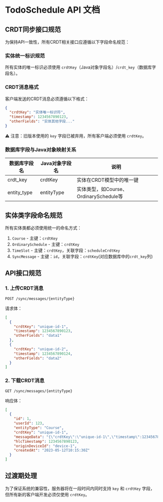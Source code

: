 # TodoSchedule API 文档

## CRDT同步接口规范

为保持API一致性，所有CRDT相关接口应遵循以下字段命名规范：

### 实体统一标识规范

所有实体的唯一标识必须使用 `crdtKey`（Java对象字段名）/`crdt_key`（数据库字段名）。

### CRDT消息格式

客户端发送的CRDT消息必须遵循以下格式：

```json
{
  "crdtKey": "实体唯一标识符",
  "timestamp": 1234567890123,
  "otherFields": "实体其他字段..."
}
```

⚠️ 注意：旧版本使用的 `key` 字段已被弃用，所有客户端必须使用 `crdtKey`。

### 数据库字段与Java对象映射关系

| 数据库字段名 | Java对象字段名 | 说明 |
|------------|--------------|------|
| crdt_key   | crdtKey      | 实体在CRDT模型中的唯一键 |
| entity_type| entityType   | 实体类型，如Course、OrdinarySchedule等 |

## 实体类字段命名规范

所有实体类都必须使用统一的命名方式：

1. `Course` - 主键：`crdtKey`
2. `OrdinarySchedule` - 主键：`crdtKey`
3. `TimeSlot` - 主键：`crdtKey`，关联字段：`scheduleCrdtKey`
4. `SyncMessage` - 主键：`id`，关联字段：`crdtKey`(对应数据库中的`crdt_key`列)

## API接口规范

### 1. 上传CRDT消息

```
POST /sync/messages/{entityType}
```

请求体：
```json
[
  {
    "crdtKey": "unique-id-1",
    "timestamp": 1234567890123,
    "otherFields": "data1"
  },
  {
    "crdtKey": "unique-id-2",
    "timestamp": 1234567890124,
    "otherFields": "data2"
  }
]
```

### 2. 下载CRDT消息

```
GET /sync/messages/{entityType}
```

响应体：
```json
[
  {
    "id": 1,
    "userId": 123,
    "entityType": "Course",
    "crdtKey": "unique-id-1",
    "messageData": "{\"crdtKey\":\"unique-id-1\",\"timestamp\":1234567890123,\"otherFields\":\"data1\"}",
    "hlcTimestamp": 1234567890123,
    "originDeviceId": "device-1",
    "createdAt": "2023-05-12T10:15:30Z"
  }
]
```

## 过渡期处理

为了保证系统的兼容性，服务器将在一段时间内同时支持 `key` 和 `crdtKey` 字段，但所有新的客户端开发必须仅使用 `crdtKey`。 